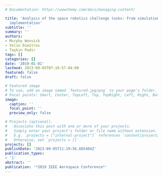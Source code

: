 ```yaml
---
# Documentation: https://wowchemy.com/docs/managing-content/

title: 'Analysis of the space robotics challenge tasks: From simulation to hardware
  implementation'
subtitle: ''
summary: ''
authors:
- Murphy Wonsick
- Velin Dimitrov
- Taşkin Padir
tags: []
categories: []
date: '2019-01-01'
lastmod: 2023-09-05T07:19:57-04:00
featured: false
draft: false

# Featured image
# To use, add an image named `featured.jpg/png` to your page's folder.
# Focal points: Smart, Center, TopLeft, Top, TopRight, Left, Right, BottomLeft, Bottom, BottomRight.
image:
  caption: ''
  focal_point: ''
  preview_only: false

# Projects (optional).
#   Associate this post with one or more of your projects.
#   Simply enter your project's folder or file name without extension.
#   E.g. `projects = ["internal-project"]` references `content/project/deep-learning/index.md`.
#   Otherwise, set `projects = []`.
projects: []
publishDate: '2023-09-05T11:19:56.685404Z'
publication_types:
- '1'
abstract: ''
publication: '*2019 IEEE Aerospace Conference*'
---
```

